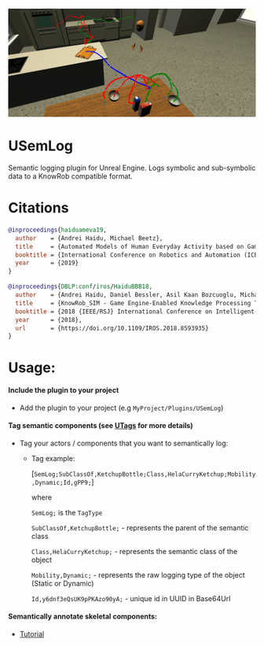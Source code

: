 ![](Documentation/Img/SemLog.jpg)

# USemLog

Semantic logging plugin for Unreal Engine. Logs symbolic and sub-symbolic data to a KnowRob compatible format.

# Citations

```bibtex
@inproceedings{haiduameva19,
  author    = {Andrei Haidu, Michael Beetz},
  title     = {Automated Models of Human Everyday Activity based on Game and Virtual Reality Technology},
  booktitle = {International Conference on Robotics and Automation (ICRA)},
  year      = {2019}
}
```

```bibtex
@inproceedings{DBLP:conf/iros/HaiduBBB18,
  author    = {Andrei Haidu, Daniel Bessler, Asil Kaan Bozcuoglu, Michael Beetz},
  title     = {KnowRob_SIM - Game Engine-Enabled Knowledge Processing Towards Cognition-Enabled Robot Control},
  booktitle = {2018 {IEEE/RSJ} International Conference on Intelligent Robots and Systems, {IROS} 2018, Madrid, Spain, October 1-5, 2018},
  year      = {2018},
  url       = {https://doi.org/10.1109/IROS.2018.8593935}
}
```

# Usage:

#### Include the plugin to your project
* Add the plugin to your project (e.g `MyProject/Plugins/USemLog`)

#### Tag semantic components (see [UTags](https://github.com/robcog-iai/UUtils/tree/master/Source/UTags) for more details)

* Tag your actors / components that you want to semantically log:

  * Tag example:

    [`SemLog;SubClassOf,KetchupBottle;Class,HelaCurryKetchup;Mobility,Dynamic;Id,gPP9;`]

    where

    `SemLog;` is the `TagType`

	  `SubClassOf,KetchupBottle;` - represents the parent of the semantic class

    `Class,HelaCurryKetchup;` - represents the semantic class of the object

    `Mobility,Dynamic;` - represents the raw logging type of the object (Static or Dynamic)

    `Id,y6dnf3eQsUK9pPKAzo90yA;` - unique id in UUID in Base64Url

#### Semantically annotate skeletal components:

* [Tutorial](Documentation/SkelAnnotationTutorial.md)

